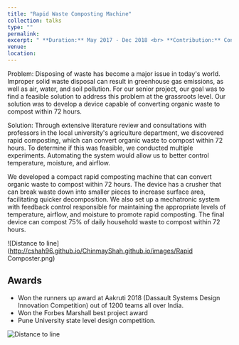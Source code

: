 ```yaml
---
title: "Rapid Waste Composting Machine"
collection: talks
type: ""
permalink: 
excerpt: " **Duration:** May 2017 - Dec 2018 <br> **Contribution:** Conceptualization, Raspberry Pi, Embedded and Data Acquisition system and Rapid prototyping <br> **Awards: Runners up award at Aakruti 2018 (Dassault Systems Design Innovation Competition) out of 1200 teams all over India.**" 
venue:  
location: 
---
```



Problem: Disposing of waste has become a major issue in today's world. Improper solid waste disposal can result in greenhouse gas emissions, as well as air, water, and soil pollution. For our senior project, our goal was to find a feasible solution to address this problem at the grassroots level. Our solution was to develop a device capable of converting organic waste to compost within 72 hours.

Solution: Through extensive literature review and consultations with professors in the local university's agriculture department, we discovered rapid composting, which can convert organic waste to compost within 72 hours. To determine if this was feasible, we conducted multiple experiments. Automating the system would allow us to better control temperature, moisture, and airflow.

We developed a compact rapid composting machine that can convert organic waste to compost within 72 hours. The device has a crusher that can break waste down into smaller pieces to increase surface area, facilitating quicker decomposition. We also set up a mechatronic system with feedback control responsible for maintaining the appropriate levels of temperature, airflow, and moisture to promote rapid composting. The final device can compost 75% of daily household waste to compost within 72 hours.

![Distance to line](http://cshah96.github.io/ChinmayShah.github.io/images/Rapid Composter.png)

## Awards
- Won the runners up award at Aakruti 2018 (Dassault Systems Design Innovation Competition) out of 1200 teams all over India.
- Won the Forbes Marshall best project award
- Pune University state level design competition.

![Distance to line](http://cshah96.github.io/ChinmayShah.github.io/images/Awards.png)
